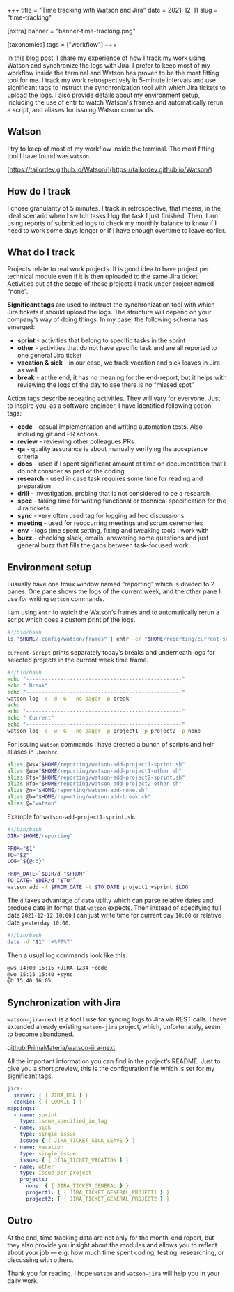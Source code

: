 +++
title = "Time tracking with Watson and Jira"
date = 2021-12-11
slug = "time-tracking"

[extra]
banner = "banner-time-tracking.png"

[taxonomies]
tags = ["workflow"]
+++

In this blog post, I share my experience of how I track my work using Watson and
synchronize the logs with Jira. I prefer to keep most of my workflow inside the
terminal and Watson has proven to be the most fitting tool for me. I track my
work retrospectively in 5-minute intervals and use significant tags to instruct
the synchronization tool with which Jira tickets to upload the logs. I also
provide details about my environment setup, including the use of entr to watch
Watson's frames and automatically rerun a script, and aliases for issuing Watson
commands.

<!-- more -->
<!-- TOC -->

## Watson

I try to keep of most of my workflow inside the terminal. The most fitting tool
I have found was `watson`.

[https://tailordev.github.io/Watson/](https://tailordev.github.io/Watson/)

## How do I track

I chose granularity of 5 minutes. I track in retrospective, that means, in the
ideal scenario when I switch tasks I log the task I just finished. Then, I am
using reports of submitted logs to check my monthly balance to know if I need to
work some days longer or if I have enough overtime to leave earlier.

## What do I track

Projects relate to real work projects. It is good idea to have project per
technical module even if it is then uploaded to the same Jira ticket. Activities
out of the scope of these projects I track under project named “none”.

**Significant tags** are used to instruct the synchronization tool with which
Jira tickets it should upload the logs. The structure will depend on your
company’s way of doing things. In my case, the following schema has emerged:

- **sprint** - activities that belong to specific tasks in the sprint
- **other** - activities that do not have specific task and are all reported to
  one general Jira ticket
- **vacation & sick** - in our case, we track vacation and sick leaves in Jira
  as well
- **break** - at the end, it has no meaning for the end-report, but it helps
  with reviewing the logs of the day to see there is no “missed spot”

Action tags describe repeating activities. They will vary for everyone. Just to
inspire you, as a software engineer, I have identified following action tags:

- **code** - casual implementation and writing automation tests. Also including
  git and PR actions.
- **review** - reviewing other colleagues PRs
- **qa** - quality assurance is about manually verifying the acceptance criteria
- **docs** - used if I spent significant amount of time on documentation that I
  do not consider as part of the coding
- **research** - used in case task requires some time for reading and
  preparation
- **drill** - investigation, probing that is not considered to be a research
- **spec** - taking time for writing functional or technical specification for
  the Jira tickets
- **sync** - very often used tag for logging ad hoc discussions
- **meeting** - used for reoccurring meetings and scrum ceremonies
- **env** - logs time spent setting, fixing and tweaking tools I work with
- **buzz** - checking slack, emails, answering some questions and just general
  buzz that fills the gaps between task-focused work

## Environment setup

I usually have one tmux window named “reporting” which is divided to 2 panes.
One pane shows the logs of the current week, and the other pane I use for
writing `watson` commands.

I am using `entr` to watch the Watson’s frames and to automatically rerun a
script which does a custom print pf the logs.

```bash
#!/bin/bash
ls "$HOME/.config/watson/frames" | entr -cr "$HOME/reporting/current-script"
```

`current-script` prints separately today’s breaks and underneath logs for
selected projects in the current week time frame.

```bash
#!/bin/bash
echo "--------------------------------------------------"
echo " Break"
echo "--------------------------------------------------"
watson log -c -d -G --no-pager -p break
echo
echo "--------------------------------------------------"
echo " Current"
echo "--------------------------------------------------"
watson log -c -w -G --no-pager -p project1 -p project2 -p none
```

For issuing `watson` commands I have created a bunch of scripts and heir aliases
in `.bashrc`.

```bash
alias @ws="$HOME/reporting/watson-add-project1-sprint.sh"
alias @wo="$HOME/reporting/watson-add-project1-other.sh"
alias @fs="$HOME/reporting/watson-add-project2-sprint.sh"
alias @fo="$HOME/reporting/watson-add-project2-other.sh"
alias @n="$HOME/reporting/watson-add-none.sh"
alias @b="$HOME/reporting/watson-add-break.sh"
alias @="watson"
```

Example for `watson-add-project1-sprint.sh`.

```bash
#!/bin/bash
DIR="$HOME/reporting"

FROM="$1"
TO="$2"
LOG="${@:3}"

FROM_DATE=`$DIR/d "$FROM"`
TO_DATE=`$DIR/d "$TO"`
watson add -f $FROM_DATE -t $TO_DATE project1 +sprint $LOG
```

The `d` takes advantage of `date` utility which can parse relative dates and
produce date in format that `watson` expects. Then instead of specifying full
date `2021-12-12 10:00` I can just write time for current day `10:00` or
relative date `yesterday 10:00`.

```bash
#!/bin/bash
date -d "$1" '+%FT%T'
```

Then a usual log commands look like this.

```bash
@ws 14:00 15:15 +JIRA-1234 +code
@wo 15:15 15:40 +sync
@b 15:40 16:05
```

## Synchronization with Jira

`watson-jira-next` is a tool I use for syncing logs to Jira via REST calls. I
have extended already existing `watson-jira` project, which, unfortunately, seem
to become abandoned.

[github:PrimaMateria/watson-jira-next](https://github.com/PrimaMateria/watson-jira-next)

All the important information you can find in the project’s README. Just to give
you a short preview, this is the configuration file which is set for my
significant tags.

```yaml
jira:
  server: { { JIRA_URL } }
  cookie: { { COOKIE } }
mappings:
  - name: sprint
    type: issue_specified_in_tag
  - name: sick
    type: single_issue
    issue: { { JIRA_TICKET_SICK_LEAVE } }
  - name: vacation
    type: single_issue
    issue: { { JIRA_TICKET_VACATION } }
  - name: other
    type: issue_per_project
    projects:
      none: { { JIRA_TICKET_GENERAL } }
      project1: { { JIRA_TICKET_GENERAL_PROJECT1 } }
      project2: { { JIRA_TICKET_GENERAL_PROJECT2 } }
```

## Outro

At the end, time tracking data are not only for the month-end report, but they
also provide you insight about the modules and allows you to reflect about your
job — e.g. how much time spent coding, testing, researching, or discussing with
others.

Thank you for reading. I hope `watson` and `watson-jira` will help you in your
daily work.
